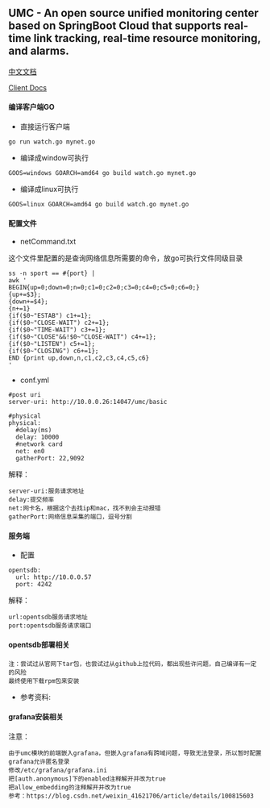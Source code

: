 ## UMC - An open source unified monitoring center based on SpringBoot Cloud that supports real-time link tracking, real-time resource monitoring, and alarms.

[中文文档](README_CN.md)

[Client Docs](https://github.com/wl4g/umc-agent/blob/master/README.md)

#### 编译客户端GO
- 直接运行客户端
```
go run watch.go mynet.go
```
- 编译成window可执行
```
GOOS=windows GOARCH=amd64 go build watch.go mynet.go
```
- 编译成linux可执行
```
GOOS=linux GOARCH=amd64 go build watch.go mynet.go
```

#### 配置文件

- netCommand.txt

这个文件里配置的是查询网络信息所需要的命令，放go可执行文件同级目录
```
ss -n sport == #{port} |
awk '
BEGIN{up=0;down=0;n=0;c1=0;c2=0;c3=0;c4=0;c5=0;c6=0;}
{up+=$3};
{down+=$4};
{n+=1}
{if($0~"ESTAB") c1+=1};
{if($0~"CLOSE-WAIT") c2+=1};
{if($0~"TIME-WAIT") c3+=1};
{if($0~"CLOSE"&&!$0~"CLOSE-WAIT") c4+=1};
{if($0~"LISTEN") c5+=1};
{if($0~"CLOSING") c6+=1};
END {print up,down,n,c1,c2,c3,c4,c5,c6}
'
```

- conf.yml
```
#post uri
server-uri: http://10.0.0.26:14047/umc/basic

#physical
physical:
  #delay(ms)
  delay: 10000
  #network card
  net: en0
  gatherPort: 22,9092
```
解释：
```
server-uri:服务请求地址
delay:提交频率
net:网卡名，根据这个去找ip和mac，找不到会主动报错
gatherPort:网络信息采集的端口，逗号分割
```


#### 服务端
- 配置
```
opentsdb:
  url: http://10.0.0.57
  port: 4242
```
解释：
```
url:opentsdb服务请求地址
port:opentsdb服务请求端口
```


#### opentsdb部署相关
```
注：尝试过从官网下tar包，也尝试过从github上拉代码，都出现些许问题，自己编译有一定的风险
最终使用下载rpm包来安装
```
- 参考资料:

#### grafana安装相关
注意：
```
由于umc模块的前端嵌入grafana，但嵌入grafana有跨域问题，导致无法登录，所以暂时配置grafana允许匿名登录
修改/etc/grafana/grafana.ini
把[auth.anonymous]下的enabled注释解开并改为true
把allow_embedding的注释解开并改为true
参考：https://blog.csdn.net/weixin_41621706/article/details/100815603
```


